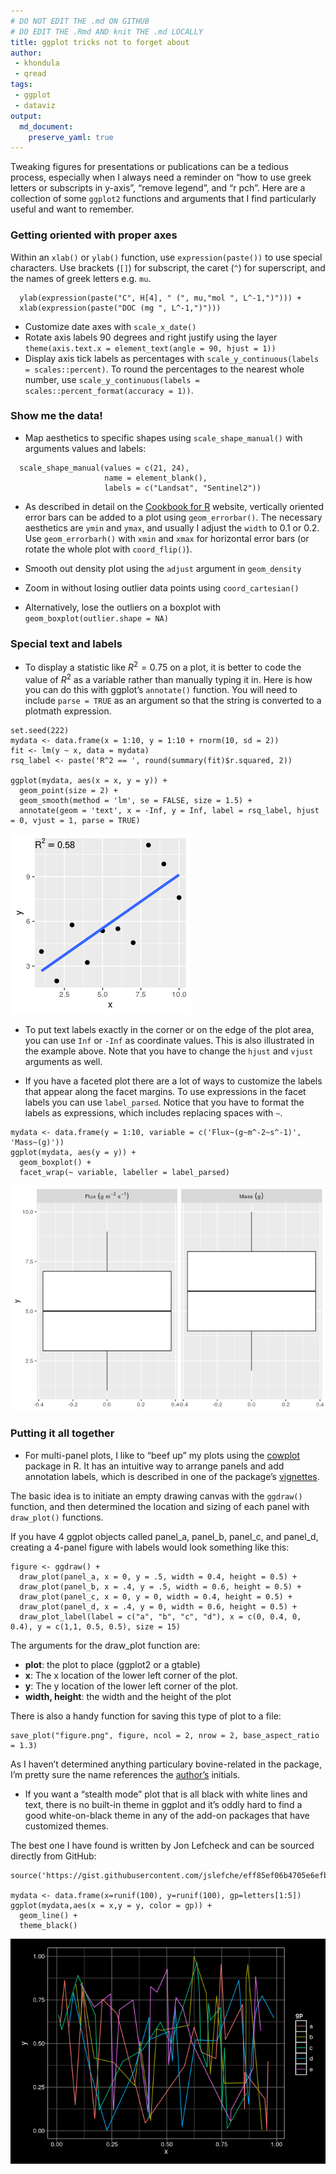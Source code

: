 ```yaml
---
# DO NOT EDIT THE .md ON GITHUB
# DO EDIT THE .Rmd AND knit THE .md LOCALLY
title: ggplot tricks not to forget about
author: 
 - khondula
 - qread
tags:
 - ggplot
 - dataviz
output:
  md_document:
    preserve_yaml: true
---
```


Tweaking figures for presentations or publications can be a tedious
process, especially when I always need a reminder on “how to use greek
letters or subscripts in y-axis”, “remove legend”, and “r pch”. Here are
a collection of some `ggplot2` functions and arguments that I find
particularly useful and want to remember.

### Getting oriented with proper axes

Within an `xlab()` or `ylab()` function, use `expression(paste())` to
use special characters. Use brackets (`[]`) for subscript, the caret
(`^`) for superscript, and the names of greek letters e.g. `mu`.

      ylab(expression(paste("C", H[4], " (", mu,"mol ", L^-1,")"))) +
      xlab(expression(paste("DOC (mg ", L^-1,")")))

-   Customize date axes with `scale_x_date()`
-   Rotate axis labels 90 degrees and right justify using the layer
    `theme(axis.text.x = element_text(angle = 90, hjust = 1))`
-   Display axis tick labels as percentages with
    `scale_y_continuous(labels = scales::percent)`. To round the
    percentages to the nearest whole number, use
    `scale_y_continuous(labels = scales::percent_format(accuracy = 1))`.

### Show me the data!

-   Map aesthetics to specific shapes using `scale_shape_manual()` with
    arguments values and labels:

<!-- -->

      scale_shape_manual(values = c(21, 24), 
                         name = element_blank(),
                         labels = c("Landsat", "Sentinel2"))

-   As described in detail on the [Cookbook for
    R](http://www.cookbook-r.com/Graphs/Plotting_means_and_error_bars_(ggplot2)/)
    website, vertically oriented error bars can be added to a plot using
    `geom_errorbar()`. The necessary aesthetics are `ymin` and `ymax`,
    and usually I adjust the `width` to 0.1 or 0.2. Use
    `geom_errorbarh()` with `xmin` and `xmax` for horizontal error bars
    (or rotate the whole plot with `coord_flip()`).

-   Smooth out density plot using the `adjust` argument in
    `geom_density`

-   Zoom in without losing outlier data points using `coord_cartesian()`

-   Alternatively, lose the outliers on a boxplot with
    `geom_boxplot(outlier.shape = NA)`

### Special text and labels

-   To display a statistic like *R*<sup>2</sup> = 0.75 on a plot, it is
    better to code the value of *R*<sup>2</sup> as a variable rather
    than manually typing it in. Here is how you can do this with
    ggplot’s `annotate()` function. You will need to include
    `parse = TRUE` as an argument so that the string is converted to a
    plotmath expression.

<!-- -->

    set.seed(222)
    mydata <- data.frame(x = 1:10, y = 1:10 + rnorm(10, sd = 2))
    fit <- lm(y ~ x, data = mydata)
    rsq_label <- paste('R^2 == ', round(summary(fit)$r.squared, 2))

    ggplot(mydata, aes(x = x, y = y)) +
      geom_point(size = 2) +
      geom_smooth(method = 'lm', se = FALSE, size = 1.5) +
      annotate(geom = 'text', x = -Inf, y = Inf, label = rsq_label, hjust = 0, vjust = 1, parse = TRUE)

![](2019-09-25-ggplot-roundup_files/figure-markdown_strict/unnamed-chunk-4-1.png)

-   To put text labels exactly in the corner or on the edge of the plot
    area, you can use `Inf` or `-Inf` as coordinate values. This is also
    illustrated in the example above. Note that you have to change the
    `hjust` and `vjust` arguments as well.

-   If you have a faceted plot there are a lot of ways to customize the
    labels that appear along the facet margins. To use expressions in
    the facet labels you can use `label_parsed`. Notice that you have to
    format the labels as expressions, which includes replacing spaces
    with `~`.

<!-- -->

    mydata <- data.frame(y = 1:10, variable = c('Flux~(g~m^-2~s^-1)', 'Mass~(g)'))
    ggplot(mydata, aes(y = y)) + 
      geom_boxplot() +
      facet_wrap(~ variable, labeller = label_parsed)

![](2019-09-25-ggplot-roundup_files/figure-markdown_strict/unnamed-chunk-5-1.png)

### Putting it all together

-   For multi-panel plots, I like to “beef up” my plots using the
    [cowplot](https://cran.r-project.org/web/packages/cowplot/index.html)
    package in R. It has an intuitive way to arrange panels and add
    annotation labels, which is described in one of the package’s
    [vignettes](https://cran.r-project.org/web/packages/cowplot/vignettes/plot_grid.html).

The basic idea is to initiate an empty drawing canvas with the
`ggdraw()` function, and then determined the location and sizing of each
panel with `draw_plot()` functions.

If you have 4 ggplot objects called panel\_a, panel\_b, panel\_c, and
panel\_d, creating a 4-panel figure with labels would look something
like this:

    figure <- ggdraw() +
      draw_plot(panel_a, x = 0, y = .5, width = 0.4, height = 0.5) +
      draw_plot(panel_b, x = .4, y = .5, width = 0.6, height = 0.5) +
      draw_plot(panel_c, x = 0, y = 0, width = 0.4, height = 0.5) +
      draw_plot(panel_d, x = .4, y = 0, width = 0.6, height = 0.5) +
      draw_plot_label(label = c("a", "b", "c", "d"), x = c(0, 0.4, 0, 0.4), y = c(1,1, 0.5, 0.5), size = 15)

The arguments for the draw\_plot function are:

-   **plot**: the plot to place (ggplot2 or a gtable)
-   **x**: The x location of the lower left corner of the plot.
-   **y**: The y location of the lower left corner of the plot.
-   **width, height**: the width and the height of the plot

There is also a handy function for saving this type of plot to a file:

    save_plot("figure.png", figure, ncol = 2, nrow = 2, base_aspect_ratio = 1.3)

As I haven’t determined anything particulary bovine-related in the
package, I’m pretty sure the name references the
[author’s](https://github.com/clauswilke) initials.

-   If you want a “stealth mode” plot that is all black with white lines
    and text, there is no built-in theme in ggplot and it’s oddly hard
    to find a good white-on-black theme in any of the add-on packages
    that have customized themes.

The best one I have found is written by Jon Lefcheck and can be sourced
directly from GitHub:

    source('https://gist.githubusercontent.com/jslefche/eff85ef06b4705e6efbc/raw/736d3dc9fe71863ea62964d9132fded5e3144ad7/theme_black.R')

    mydata <- data.frame(x=runif(100), y=runif(100), gp=letters[1:5])
    ggplot(mydata,aes(x = x,y = y, color = gp)) + 
      geom_line() + 
      theme_black()

![](2019-09-25-ggplot-roundup_files/figure-markdown_strict/unnamed-chunk-6-1.png)
